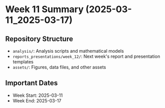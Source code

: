 # Week 11 Summary (2025-03-11_2025-03-17)

## Repository Structure

- `analysis/`: Analysis scripts and mathematical models
- `reports_presentations/week_12/`: Next week's report and presentation templates
- `assets/`: Figures, data files, and other assets

## Important Dates

- Week Start: 2025-03-11
- Week End: 2025-03-17
